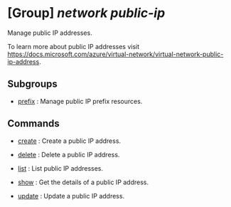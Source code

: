 # [Group] _network public-ip_

Manage public IP addresses.

To learn more about public IP addresses visit https://docs.microsoft.com/azure/virtual-network/virtual-network-public-ip-address.

## Subgroups

- [prefix](/Commands/network/public-ip/prefix/readme.md)
: Manage public IP prefix resources.

## Commands

- [create](/Commands/network/public-ip/_create.md)
: Create a public IP address.

- [delete](/Commands/network/public-ip/_delete.md)
: Delete a public IP address.

- [list](/Commands/network/public-ip/_list.md)
: List public IP addresses.

- [show](/Commands/network/public-ip/_show.md)
: Get the details of a public IP address.

- [update](/Commands/network/public-ip/_update.md)
: Update a public IP address.
